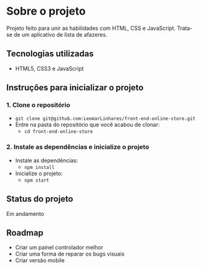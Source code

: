 # Sobre o projeto

Projeto feito para unir as habilidades com HTML, CSS e JavaScript. Trata-se de um aplicativo de lista de afazeres.

## Tecnologias utilizadas

- HTML5, CSS3 e JavaScript

## Instruções para inicializar o projeto

### 1. Clone o repositório

- `git clone git@github.com:LeomarLinhares/front-end-online-store.git`
- Entre na pasta do repositório que você acabou de clonar:
  - `cd front-end-online-store`

### 2. Instale as dependências e inicialize o projeto

- Instale as dependências:
  - `npm install`
- Inicialize o projeto:
  - `npm start`

## Status do projeto

Em andamento

## Roadmap

- Criar um painel controlador melhor
- Criar uma forma de reparar os bugs visuais
- Criar versão mobile